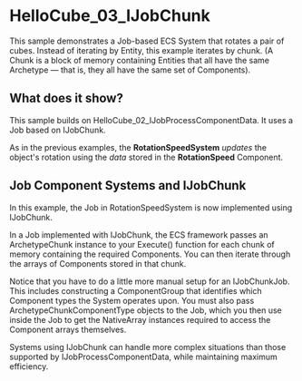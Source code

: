 # HelloCube_03_IJobChunk

This sample demonstrates a Job-based ECS System that rotates a pair of cubes. Instead of iterating by Entity, this example iterates by chunk. (A Chunk is a block of memory containing Entities that all have the same Archetype — that is, they all have the same set of Components). 

## What does it show?

This sample builds on HelloCube_02_IJobProcessComponentData. It uses a Job based on IJobChunk.

As in the previous examples, the **RotationSpeedSystem** *updates* the object's rotation using the *data* stored in the **RotationSpeed** Component.

## Job Component Systems and IJobChunk

In this example, the Job in RotationSpeedSystem is now implemented using IJobChunk.   

In a Job implemented with IJobChunk, the ECS framework passes an ArchetypeChunk instance to your Execute() function for each chunk of memory containing the required Components. You can then iterate through the arrays of Components stored in that chunk.

Notice that you have to do a little more manual setup for an IJobChunkJob. This includes constructing a ComponentGroup that identifies which Component types the System operates upon. You must also pass ArchetypeChunkComponentType objects to the Job, which you then use inside the Job to get the NativeArray instances required to access the Component arrays themselves. 

Systems using IJobChunk can handle more complex situations than those supported by IJobProcessComponentData, while maintaining maximum efficiency. 


